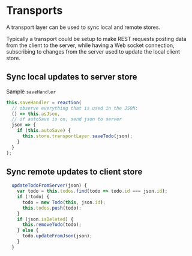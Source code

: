 # Transports

A transport layer can be used to sync local and remote stores.

Typically a transport could be setup to make REST requests posting data from the client to the server, while having a Web socket connection, subscribing to changes from the server used to update the local client store.

## Sync local updates to server store

Sample `saveHandler`

```js
this.saveHandler = reaction(
  // observe everything that is used in the JSON:
  () => this.asJson,
  // if autoSave is on, send json to server
  json => {
    if (this.autoSave) {
      this.store.transportLayer.saveTodo(json);
    }
  }
);
```

## Sync remote updates to client store

```js
  updateTodoFromServer(json) {
    var todo = this.todos.find(todo => todo.id === json.id);
    if (!todo) {
      todo = new Todo(this, json.id);
      this.todos.push(todo);
    }
    if (json.isDeleted) {
      this.removeTodo(todo);
    } else {
      todo.updateFromJson(json);
    }
  }
```
